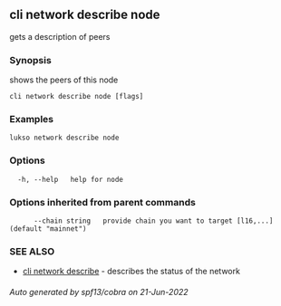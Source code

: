 ## cli network describe node

gets a description of peers

### Synopsis

shows the peers of this node

```
cli network describe node [flags]
```

### Examples

```
lukso network describe node
```

### Options

```
  -h, --help   help for node
```

### Options inherited from parent commands

```
      --chain string   provide chain you want to target [l16,...] (default "mainnet")
```

### SEE ALSO

* [cli network describe](cli_network_describe.md)	 - describes the status of the network

###### Auto generated by spf13/cobra on 21-Jun-2022
